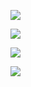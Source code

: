 [![](https://skillicons.dev/icons?i=c,cpp,python,bash,linux,neovim,raspberrypi,ps,pr&theme=dark)](https://github.com/tandpfun/skill-icons)

[![](https://github-readme-stats.vercel.app/api?username=bojanmilevski&theme=github_dark&show_icons=true)](https://github.com/anuraghazra/github-readme-stats)

[![](https://github-readme-stats.vercel.app/api/top-langs/?username=bojanmilevski&theme=github_dark)](https://github.com/anuraghazra/github-readme-stats)

[![](https://komarev.com/ghpvc/?username=bojanmilevski&color=D358D5&style=for-the-badge)](https://github.com/antonkomarev/github-profile-views-counter)
